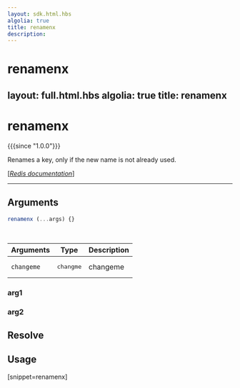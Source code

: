 ```yaml
---
layout: sdk.html.hbs
algolia: true
title: renamenx
description:
---
```


# renamenx
layout: full.html.hbs
algolia: true
title: renamenx
---

# renamenx

{{{since "1.0.0"}}}

Renames a key, only if the new name is not already used.

[[_Redis documentation_]](https://redis.io/commands/renamenx)

---

## Arguments

```js
renamenx (...args) {}

```

<br/>

| Arguments    | Type    | Description |
|--------------|---------|-------------|
| ``changeme`` | <pre>changme</pre> | changeme    |

### arg1

### arg2

## Resolve

## Usage

[snippet=renamenx]
